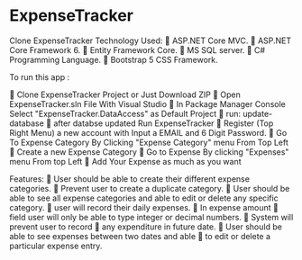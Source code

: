 # ExpenseTracker
Clone ExpenseTracker 
Technology Used:
	ASP.NET Core MVC.
	ASP.NET Core Framework 6.
	Entity Framework Core.
	MS SQL server.
	C# Programming Language.
	Bootstrap 5 CSS Framework.

To run this app : 

	Clone ExpenseTracker Project or Just Download ZIP
	Open ExpenseTracker.sln File With Visual Studio
	In Package Manager Console Select "ExpenseTracker.DataAccess" as Default Project 
	run: update-database
	after databse updated Run ExpenseTracker
	Register (Top Right Menu) a new account with Input a EMAIL and 6 Digit Password.
	Go To Expense Category By Clicking "Expense Category" menu From Top Left
	Create a new Expense Category
	Go to Expense By clicking "Expenses" menu From top Left
	Add Your Expense as much as you want

Features: 
	User should be able to create their different expense categories.
	Prevent user to create a duplicate category.
	User should be able to see all expense categories and able to edit or delete any specific category.
	user will record their daily expenses.
	In expense amount
	field user will only be able to type integer or decimal numbers.
	System will prevent user to record
	any expenditure in future date. 
	User should be able to see expenses between two dates and able
	to edit or delete a particular expense entry.


